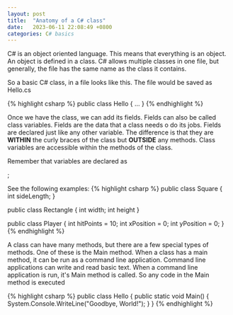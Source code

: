 ```yaml
---
layout: post
title:  "Anatomy of a C# class"
date:   2023-06-11 22:08:49 +0800
categories: C# basics
---
```

C# is an object oriented language. This means that everything is an object.
An object is defined in a class. C# allows multiple classes in one file, but
generally, the file has the same name as the class it contains.

So a basic C# class, in a file looks like this. The file would be saved as Hello.cs

{% highlight csharp %}
public class Hello
{
  ...
}
{% endhighlight %}


Once we have the class, we can add its fields. Fields can also be called class variables.
Fields are the data that a class needs o do its jobs. Fields are declared just like any other variable.
The difference is that they are **WITHIN** the curly braces of the class but **OUTSIDE** any methods.
Class variables are accessible within the methods of the class.

Remember that variables are declared as

  <type> <name> <optional assignment>;

See the following examples:
{% highlight csharp %}
public class Square
{
  int sideLength;
}

public class Rectangle
{
  int width;
  int height
}

public class Player
{
  int hitPoints = 10;
  int xPosition = 0;
  int yPosition = 0;
}
{% endhighlight %}


A class can have many methods, but there are a few special types of methods.
One of these is the Main method. When a class has a main method, it can be run
as a command line application. Command line applications can write and read
basic text. When a command line application is run, it's Main method is called.
So any code in the Main method is executed

{% highlight csharp %}
public class Hello
{
    public static void Main()
    {
        System.Console.WriteLine("Goodbye, World!");
    }
}
{% endhighlight %}

